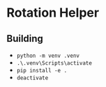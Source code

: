 # Rotation Helper

## Building
- `python -m venv .venv`
- `.\.venv\Scripts\activate`
- `pip install -e .`
- `deactivate`
